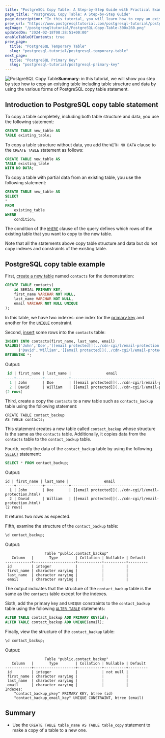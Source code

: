 ```yaml
---
title: "PostgreSQL Copy Table: A Step-by-Step Guide with Practical Examples"
page_title: "PostgreSQL Copy Table: A Step-by-Step Guide"
page_description: "In this tutorial, you will learn how to copy an existing table to a new one using various PostgreSQL copy table statements."
prev_url: "https://www.postgresqltutorial.com/postgresql-tutorial/postgresql-copy-table/"
ogImage: "/postgresqltutorial/PostgreSQL-Copy-Table-300x260.png"
updatedOn: "2024-02-18T08:28:51+00:00"
enableTableOfContents: true
prev_page: 
  title: "PostgreSQL Temporary Table"
  slug: "postgresql-tutorial/postgresql-temporary-table"
next_page: 
  title: "PostgreSQL Primary Key"
  slug: "postgresql-tutorial/postgresql-primary-key"
---
```





![PostgreSQL Copy Table](/postgresqltutorial/PostgreSQL-Copy-Table-300x260.png?alignright)**Summary**: in this tutorial, we will show you step by step how to copy an existing table including table structure and data by using the various forms of PostgreSQL copy table statement.


## Introduction to PostgreSQL copy table statement

To copy a table completely, including both table structure and data, you use the following statement:


```sql
CREATE TABLE new_table AS 
TABLE existing_table;
```
To copy a table structure without data, you add the `WITH NO DATA` clause to the `CREATE TABLE` statement as follows:


```sql
CREATE TABLE new_table AS 
TABLE existing_table 
WITH NO DATA;
```
To copy a table with partial data from an existing table, you use the following statement:


```sql
CREATE TABLE new_table AS 
SELECT
*
FROM
    existing_table
WHERE
    condition;

```
The condition of the [`WHERE`](postgresql-where) clause of the query defines which rows of the existing table that you want to copy to the new table.

Note that all the statements above copy table structure and data but do not copy indexes and constraints of the existing table.


## PostgreSQL copy table example

First, [create a new table](postgresql-create-table) named `contacts` for the demonstration:


```sql
CREATE TABLE contacts(
    id SERIAL PRIMARY KEY,
    first_name VARCHAR NOT NULL,
    last_name VARCHAR NOT NULL,
    email VARCHAR NOT NULL UNIQUE
);
```
In this table, we have two indexes: one index for the [primary key](postgresql-primary-key) and another for the [`UNIQUE`](postgresql-unique-constraint) constraint.

Second, [insert](postgresql-insert) some rows into the `contacts` table:


```sql
INSERT INTO contacts(first_name, last_name, email) 
VALUES('John','Doe','[[email protected]](../cdn-cgi/l/email-protection.html)'),
      ('David','William','[[email protected]](../cdn-cgi/l/email-protection.html)')
RETURNING *;
```
Output:


```sql
 id | first_name | last_name |                email
----+------------+-----------+--------------------------------------
  1 | John       | Doe       | [[email protected]](../cdn-cgi/l/email-protection.html)
  2 | David      | William   | [[email protected]](../cdn-cgi/l/email-protection.html)
(2 rows)
```
Third, create a copy the `contacts` to a new table such as `contacts_backup` table using the following statement:


```
CREATE TABLE contact_backup 
AS TABLE contacts;
```
This statement creates a new table called `contact_backup` whose structure is the same as the `contacts` table. Additionally, it copies data from the `contacts` table to the `contact_backup` table.

Fourth, verify the data of the `contact_backup` table by using the following [`SELECT`](postgresql-select) statement:


```sql
SELECT * FROM contact_backup;
```
Output:


```
id | first_name | last_name |                email
----+------------+-----------+--------------------------------------
  1 | John       | Doe       | [[email protected]](../cdn-cgi/l/email-protection.html)
  2 | David      | William   | [[email protected]](../cdn-cgi/l/email-protection.html)
(2 rows)
```
It returns two rows as expected.

Fifth, examine the structure of the `contact_backup` table:


```sql
\d contact_backup;
```
Output:


```
                  Table "public.contact_backup"
   Column   |       Type        | Collation | Nullable | Default
------------+-------------------+-----------+----------+---------
 id         | integer           |           |          |
 first_name | character varying |           |          |
 last_name  | character varying |           |          |
 email      | character varying |           |          |
```
The output indicates that the structure of the `contact_backup` table is the same as the `contacts` table except for the indexes.

Sixth, add the primary key and `UNIQUE` constraints to the `contact_backup` table using the following [`ALTER TABLE`](postgresql-alter-table) statements:


```sql
ALTER TABLE contact_backup ADD PRIMARY KEY(id);
ALTER TABLE contact_backup ADD UNIQUE(email);
```
Finally, view the structure of the `contact_backup` table:


```sql
\d contact_backup;
```
Output:


```
                  Table "public.contact_backup"
   Column   |       Type        | Collation | Nullable | Default
------------+-------------------+-----------+----------+---------
 id         | integer           |           | not null |
 first_name | character varying |           |          |
 last_name  | character varying |           |          |
 email      | character varying |           |          |
Indexes:
    "contact_backup_pkey" PRIMARY KEY, btree (id)
    "contact_backup_email_key" UNIQUE CONSTRAINT, btree (email)
```

## Summary

* Use the `CREATE TABLE table_name AS TABLE table_copy` statement to make a copy of a table to a new one.

